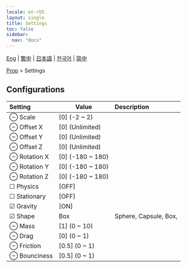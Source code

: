 ```yaml
---
locale: en-rUS
layout: single
title: Settings
toc: false
sidebar:
  nav: "docs"
---
```

[Eng](/dancexr/menu/2025.5/prop/settings) | [繁中](/tw/dancexr/menu/2025.5/prop/settings) | [日本語](/jp/dancexr/menu/2025.5/prop/settings) | [한국어](/kr/dancexr/menu/2025.5/prop/settings) | [简中](/zh/dancexr/menu/2025.5/prop/settings)

[Prop](../menu#Prop) > Settings

## Configurations

| Setting | Value | Description |
| :--- | --- | :--- |
| ⊖ Scale | [0] (-2 ~ 2) | 
| ⊖ Offset X | [0] (Unlimited) | 
| ⊖ Offset Y | [0] (Unlimited) | 
| ⊖ Offset Z | [0] (Unlimited) | 
| ⊖ Rotation X | [0] (-180 ~ 180) | 
| ⊖ Rotation Y | [0] (-180 ~ 180) | 
| ⊖ Rotation Z | [0] (-180 ~ 180) | 
| ☐ Physics | [OFF] | 
| ☐ Stationary | [OFF] | 
| ☑ Gravity | [ON] | 
| ☑ Shape | Box | Sphere, Capsule, Box, 
| ⊖ Mass | [1] (0 ~ 10) | 
| ⊖ Drag | [0] (0 ~ 1) | 
| ⊖ Friction | [0.5] (0 ~ 1) | 
| ⊖ Bounciness | [0.5] (0 ~ 1) | 
